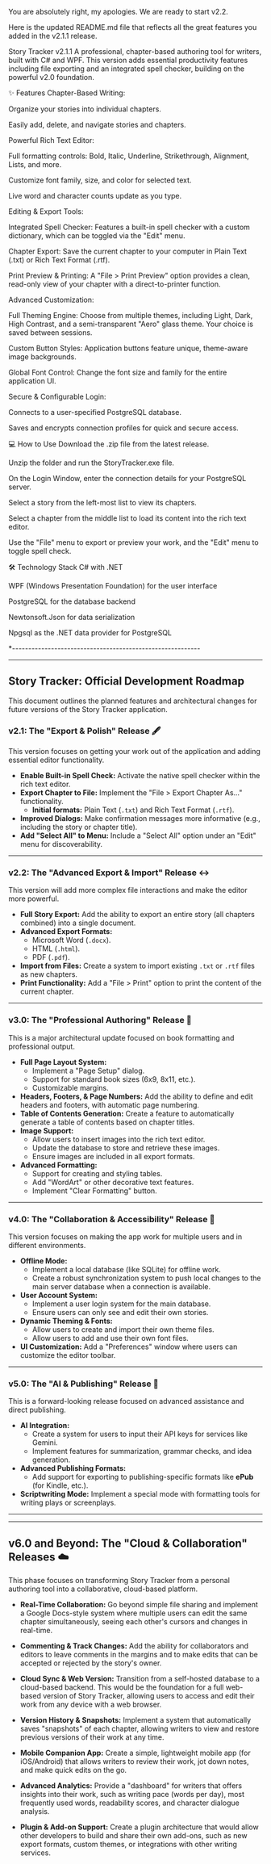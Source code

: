 
You are absolutely right, my apologies. We are ready to start v2.2.

Here is the updated README.md file that reflects all the great features you added in the v2.1.1 release.

Story Tracker v2.1.1
A professional, chapter-based authoring tool for writers, built with C# and WPF. This version adds essential productivity features including file exporting and an integrated spell checker, building on the powerful v2.0 foundation.

✨ Features
Chapter-Based Writing:

Organize your stories into individual chapters.

Easily add, delete, and navigate stories and chapters.

Powerful Rich Text Editor:

Full formatting controls: Bold, Italic, Underline, Strikethrough, Alignment, Lists, and more.

Customize font family, size, and color for selected text.

Live word and character counts update as you type.

Editing & Export Tools:

Integrated Spell Checker: Features a built-in spell checker with a custom dictionary, which can be toggled via the "Edit" menu.

Chapter Export: Save the current chapter to your computer in Plain Text (.txt) or Rich Text Format (.rtf).

Print Preview & Printing: A "File > Print Preview" option provides a clean, read-only view of your chapter with a direct-to-printer function.

Advanced Customization:

Full Theming Engine: Choose from multiple themes, including Light, Dark, High Contrast, and a semi-transparent "Aero" glass theme. Your choice is saved between sessions.

Custom Button Styles: Application buttons feature unique, theme-aware image backgrounds.

Global Font Control: Change the font size and family for the entire application UI.

Secure & Configurable Login:

Connects to a user-specified PostgreSQL database.

Saves and encrypts connection profiles for quick and secure access.

💻 How to Use
Download the .zip file from the latest release.

Unzip the folder and run the StoryTracker.exe file.

On the Login Window, enter the connection details for your PostgreSQL server.

Select a story from the left-most list to view its chapters.

Select a chapter from the middle list to load its content into the rich text editor.

Use the "File" menu to export or preview your work, and the "Edit" menu to toggle spell check.

🛠️ Technology Stack
C# with .NET

WPF (Windows Presentation Foundation) for the user interface

PostgreSQL for the database backend

Newtonsoft.Json for data serialization

Npgsql as the .NET data provider for PostgreSQL

*----------------------------------------------------------

***

## **Story Tracker: Official Development Roadmap**

This document outlines the planned features and architectural changes for future versions of the Story Tracker application.

### **v2.1: The "Export & Polish" Release** 🖋️

This version focuses on getting your work out of the application and adding essential editor functionality.

* **Enable Built-in Spell Check:** Activate the native spell checker within the rich text editor.
* **Export Chapter to File:** Implement the "File > Export Chapter As..." functionality.
    * **Initial formats:** Plain Text (`.txt`) and Rich Text Format (`.rtf`).
* **Improved Dialogs:** Make confirmation messages more informative (e.g., including the story or chapter title).
* **Add "Select All" to Menu:** Include a "Select All" option under an "Edit" menu for discoverability.

---

### **v2.2: The "Advanced Export & Import" Release** ↔️

This version will add more complex file interactions and make the editor more powerful.

* **Full Story Export:** Add the ability to export an entire story (all chapters combined) into a single document.
* **Advanced Export Formats:**
    * Microsoft Word (`.docx`).
    * HTML (`.html`).
    * PDF (`.pdf`).
* **Import from Files:** Create a system to import existing `.txt` or `.rtf` files as new chapters.
* **Print Functionality:** Add a "File > Print" option to print the content of the current chapter.

---

### **v3.0: The "Professional Authoring" Release** 📖

This is a major architectural update focused on book formatting and professional output.

* **Full Page Layout System:**
    * Implement a "Page Setup" dialog.
    * Support for standard book sizes (6x9, 8x11, etc.).
    * Customizable margins.
* **Headers, Footers, & Page Numbers:** Add the ability to define and edit headers and footers, with automatic page numbering.
* **Table of Contents Generation:** Create a feature to automatically generate a table of contents based on chapter titles.
* **Image Support:**
    * Allow users to insert images into the rich text editor.
    * Update the database to store and retrieve these images.
    * Ensure images are included in all export formats.
* **Advanced Formatting:**
    * Support for creating and styling tables.
    * Add "WordArt" or other decorative text features.
    * Implement "Clear Formatting" button.

---

### **v4.0: The "Collaboration & Accessibility" Release** 👥

This version focuses on making the app work for multiple users and in different environments.

* **Offline Mode:**
    * Implement a local database (like SQLite) for offline work.
    * Create a robust synchronization system to push local changes to the main server database when a connection is available.
* **User Account System:**
    * Implement a user login system for the main database.
    * Ensure users can only see and edit their own stories.
* **Dynamic Theming & Fonts:**
    * Allow users to create and import their own theme files.
    * Allow users to add and use their own font files.
* **UI Customization:** Add a "Preferences" window where users can customize the editor toolbar.

---

### **v5.0: The "AI & Publishing" Release** 🤖

This is a forward-looking release focused on advanced assistance and direct publishing.

* **AI Integration:**
    * Create a system for users to input their API keys for services like Gemini.
    * Implement features for summarization, grammar checks, and idea generation.
* **Advanced Publishing Formats:**
    * Add support for exporting to publishing-specific formats like **ePub** (for Kindle, etc.).
* **Scriptwriting Mode:** Implement a special mode with formatting tools for writing plays or screenplays.

---------------------------------------------------------------------------------------------------------------

***
## **v6.0 and Beyond: The "Cloud & Collaboration" Releases** ☁️

This phase focuses on transforming Story Tracker from a personal authoring tool into a collaborative, cloud-based platform.

* **Real-Time Collaboration:** Go beyond simple file sharing and implement a Google Docs-style system where multiple users can edit the same chapter simultaneously, seeing each other's cursors and changes in real-time.

* **Commenting & Track Changes:** Add the ability for collaborators and editors to leave comments in the margins and to make edits that can be accepted or rejected by the story's owner.

* **Cloud Sync & Web Version:** Transition from a self-hosted database to a cloud-based backend. This would be the foundation for a full web-based version of Story Tracker, allowing users to access and edit their work from any device with a web browser.

* **Version History & Snapshots:** Implement a system that automatically saves "snapshots" of each chapter, allowing writers to view and restore previous versions of their work at any time.

* **Mobile Companion App:** Create a simple, lightweight mobile app (for iOS/Android) that allows writers to review their work, jot down notes, and make quick edits on the go.

* **Advanced Analytics:** Provide a "dashboard" for writers that offers insights into their work, such as writing pace (words per day), most frequently used words, readability scores, and character dialogue analysis.

* **Plugin & Add-on Support:** Create a plugin architecture that would allow other developers to build and share their own add-ons, such as new export formats, custom themes, or integrations with other writing services.
